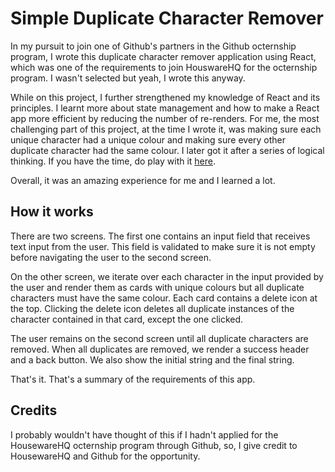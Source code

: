 # Simple Duplicate Character Remover

In my pursuit to join one of Github's partners in the Github octernship program, I wrote this duplicate character remover application using React, which was one of the requirements to join HouswareHQ for the octernship program. I wasn't selected but yeah, I wrote this anyway. 

While on this project, I further strengthened my knowledge of React and its principles. I learnt more about state management and how to make a React app more efficient by reducing the number of re-renders. For me, the most challenging part of this project, at the time I wrote it, was making sure each unique character had a unique colour and making sure every other duplicate character had the same colour. I later got it after a series of logical thinking. If you have the time, do play with it [here](https://jerrywonderr.github.io/simple-word-play/).

Overall, it was an amazing experience for me and I learned a lot.

## How it works
There are two screens. The first one contains an input field that receives text input from the user. This field is validated to make sure it is not empty before navigating the user to the second screen.

On the other screen, we iterate over each character in the input provided by the user and render them as cards with unique colours but all duplicate characters must have the same colour. Each card contains a delete icon at the top. Clicking the delete icon deletes all duplicate instances of the character contained in that card, except the one clicked.

The user remains on the second screen until all duplicate characters are removed. When all duplicates are removed, we render a success header and a back button. We also show the initial string and the final string.

That's it. That's a summary of the requirements of this app.

## Credits
I probably wouldn't have thought of this if I hadn't applied for the HousewareHQ octernship program through Github, so, I give credit  to HousewareHQ and Github for the opportunity.
